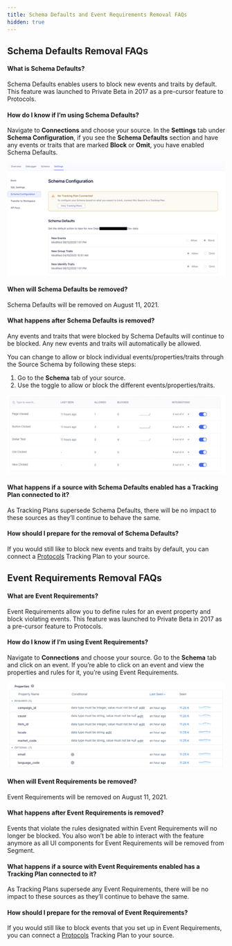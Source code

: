 ```yaml
---
title: Schema Defaults and Event Requirements Removal FAQs
hidden: true
---
```


## Schema Defaults Removal FAQs

#### What is Schema Defaults?
Schema Defaults enables users to block new events and traits by default. This feature was launched to Private Beta in 2017 as a pre-cursor feature to Protocols.

#### How do I know if I’m using Schema Defaults?
Navigate to **Connections** and choose your source. In the **Settings** tab under **Schema Configuration**, if you see the **Schema Defaults** section and have any events or traits that are marked **Block** or **Omit**, you have enabled Schema Defaults.

![Schema Defaults](./images/schema-defaults-eol-1.png)

#### When will Schema Defaults be removed?
Schema Defaults will be removed on August 11, 2021.

#### What happens after Schema Defaults is removed?
Any events and traits that were blocked by Schema Defaults will continue to be blocked. Any new events and traits will automatically be allowed.

You can change to allow or block individual events/properties/traits through the Source Schema by following these steps:

1. Go to the **Schema** tab of your source.
2. Use the toggle to allow or block the different events/properties/traits.

![toggling schema defaults](./images/schema-defaults-eol-2.png)

#### What happens if a source with Schema Defaults enabled has a Tracking Plan connected to it?
As Tracking Plans supersede Schema Defaults, there will be no impact to these sources as they’ll continue to behave the same.

#### How should I prepare for the removal of Schema Defaults?
If you would still like to block new events and traits by default, you can connect a [Protocols](/docs/protocols/) Tracking Plan to your source.

## Event Requirements Removal FAQs

#### What are Event Requirements?
Event Requirements allow you to define rules for an event property and block violating events. This feature was launched to Private Beta in 2017 as a pre-cursor feature to Protocols.

#### How do I know if I’m using Event Requirements?
Navigate to **Connections** and choose your source. Go to the **Schema** tab and click on an event. If you’re able to click on an event and view the properties and rules for it, you’re using Event Requirements.

![Event Requirements](./images/schema-defaults-eol-3.png)

#### When will Event Requirements be removed?
Event Requirements will be removed on August 11, 2021.

#### What happens after Event Requirements is removed?
Events that violate the rules designated within Event Requirements will no longer be blocked. You also won’t be able to interact with the feature anymore as all UI components for Event Requirements will be removed from Segment.

#### What happens if a source with Event Requirements enabled has a Tracking Plan connected to it?
As Tracking Plans supersede any Event Requirements, there will be no impact to these sources as they’ll continue to behave the same.

#### How should I prepare for the removal of Event Requirements?
If you would still like to block events that you set up in Event Requirements, you can connect a [Protocols](/docs/protocols/) Tracking Plan to your source.
